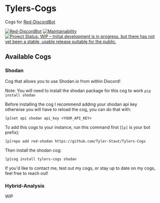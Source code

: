 # Tylers-Cogs

Cogs for [Red-DiscordBot](https://github.com/Cog-Creators/Red-DiscordBot/releases)

[![Red-DiscordBot](https://img.shields.io/badge/red--discordbot-v3-red)](https://github.com/Cog-Creators/Red-DiscordBot/releases)
[![Maintainability](https://api.codeclimate.com/v1/badges/820b4bff02139f5ccb37/maintainability)](https://codeclimate.com/github/Tyler-Staut/Tylers-Cogs/maintainability)
[![Project Status: WIP – Initial development is in progress, but there has not yet been a stable, usable release suitable for the public.](https://www.repostatus.org/badges/latest/wip.svg)](https://www.repostatus.org/#wip)

## Available Cogs

### Shodan

Cog that allows you to use Shodan.io from within Discord!

Note: You will need to install the shodan package for this cog to work `pip install shodan`

Before installing the cog I recommend adding your shodan api key otherwise you will have to reload the cog, you can do that with:

```
[p]set api shodan api_key <YOUR_API_KEY>
```

To add this cogs to your instance, run this command first (`[p]` is your bot prefix):

```
[p]repo add red-shodan https://github.com/Tyler-Staut/Tylers-Cogs
```

Then install the shodan cog:

```
[p]cog install tylers-cogs shodan
```

If you'd like to contact me, test out my cogs, or stay up to date on my cogs, feel free to reach out!


### Hybrid-Analysis

WIP
